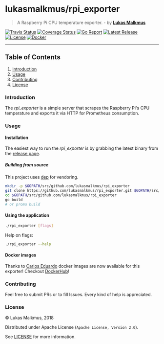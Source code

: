 # lukasmalkmus/rpi_exporter

> A Raspberry Pi CPU temperature exporter. - by **[Lukas Malkmus]**

[![Travis Status][travis_badge]][travis]
[![Coverage Status][coverage_badge]][coverage]
[![Go Report][report_badge]][report]
[![Latest Release][release_badge]][release]
[![License][license_badge]][license]
[![Docker][docker_badge]][docker]

---

## Table of Contents

1. [Introduction](#introduction)
2. [Usage](#usage)
3. [Contributing](#contributing)
4. [License](#license)

### Introduction

The *rpi_exporter* is a simple server that scrapes the Raspberry Pi's CPU
temperature and exports it via HTTP for Prometheus consumption.

### Usage

#### Installation

The easiest way to run the *rpi_exporter* is by grabbing the latest binary from
the [release page][release].

##### Building from source

This project uses [dep] for vendoring.

```bash
mkdir -p $GOPATH/src/github.com/lukasmalkmus/rpi_exporter
git clone https://github.com/lukasmalkmus/rpi_exporter.git $GOPATH/src/github.com/lukasmalkmus/rpi_exporter
cd $GOPATH/src/github.com/lukasmalkmus/rpi_exporter
go build
# or promu build
```

#### Using the application

```bash
./rpi_exporter [flags]
```

Help on flags:

```bash
./rpi_exporter --help
```

#### Docker images

Thanks to [Carlos Eduardo] docker images are now available for this exporter!
Checkout [DockerHub]!

### Contributing

Feel free to submit PRs or to fill Issues. Every kind of help is appreciated.

### License

© Lukas Malkmus, 2018

Distributed under Apache License (`Apache License, Version 2.0`).

See [LICENSE](LICENSE) for more information.

<!-- Links -->
[dep]: https://github.com/golang/dep
[Lukas Malkmus]: https://github.com/lukasmalkmus
[Carlos Eduardo]: https://github.com/carlosedp
[DockerHub]: https://hub.docker.com/r/carlosedp/arm_exporter

<!-- Badges -->
[travis]: https://travis-ci.org/lukasmalkmus/rpi_exporter
[travis_badge]: https://travis-ci.org/lukasmalkmus/rpi_exporter.svg
[coverage]: https://coveralls.io/github/lukasmalkmus/rpi_exporter?branch=master
[coverage_badge]: https://coveralls.io/repos/github/lukasmalkmus/rpi_exporter/badge.svg?branch=master
[report]: https://goreportcard.com/report/github.com/lukasmalkmus/rpi_exporter
[report_badge]: https://goreportcard.com/badge/github.com/lukasmalkmus/rpi_exporter
[release]: https://github.com/lukasmalkmus/rpi_exporter/releases
[release_badge]: https://img.shields.io/github/release/lukasmalkmus/rpi_exporter.svg
[license]: https://opensource.org/licenses/Apache-2.0
[license_badge]: https://img.shields.io/badge/license-Apache-blue.svg
[docker]: https://hub.docker.com/r/carlosedp/arm_exporter
[docker_badge]: https://img.shields.io/docker/pulls/carlosedp/arm_exporter.svg